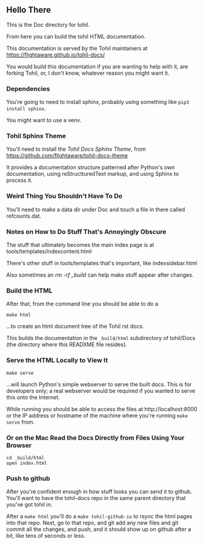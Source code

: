 
## Hello There

This is the Doc directory for tohil.

From here you can build the tohil HTML documentation.

This documentation is served by the Tohil maintainers
at https://flightaware.github.io/tohil-docs/

You would build this documentation if you are wanting
to help with it, are forking Tohil, or, I don't know,
whatever reason you might want it.

### Dependencies

You're going to need to install sphinx, probably
using something like `pip3 install sphinx`.

You might want to use a venv.

### Tohil Sphinx Theme

You'll need to install the _Tohil Docs Sphinx Theme_, from
https://github.com/flightaware/tohil-docs-theme

It provides a documentation structure
patterned after Python's own documentation,
using reStructturedText markup, and using Sphinx to process it.

### Weird Thing You Shouldn't Have To Do

You'll need to make a data dir under Doc and touch a file
in there called refcounts.dat.

### Notes on How to Do Stuff That's Annoyingly Obscure

The stuff that ultimately becomes the main index page
is at tools/templates/indexcontent.html

There's other stuff in tools/templates that's important,
like indexsidebar.html

Also sometimes an *rm -rf _build* can help make stuff
appear after changes.

### Build the HTML

After that, from the command line you should be able to do a

	make html

...to create an html document tree of the Tohil rst docs.

This builds the documentation in the `_build/html` subdirectory
of tohil/Docs (the directory where this READXME file resides).

### Serve the HTML Locally to View It

    make serve 

...will launch Python's simple webserver to serve the built docs.
This is for developers only; a real webserver would be required
if you wanted to serve this onto the Internet.

While running you should be able to access the files at
http://localhost:8000 or the IP address or hostname of the machine
where you're running `make serve` from.

### Or on the Mac Read the Docs Directly from Files Using Your Browser

	cd _build/html
	open index.html

### Push to github

After you're confident enough in how stuff looks you can send it
to github.  You'll want to have the tohil-docs repo in the same parent
directory that you've got tohil in.

After a `make html` you'll do a `make tohil-github-io` to rsync
the html pages into that repo.  Next, go to that repo, and git
add any new files and git commit all the changes, and push, and
it should show up on github after a bit, like tens of seconds or less.


